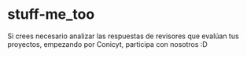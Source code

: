 # stuff-me_too
Si crees necesario analizar las respuestas de revisores que evalúan tus proyectos, empezando por Conicyt, participa con nosotros :D
